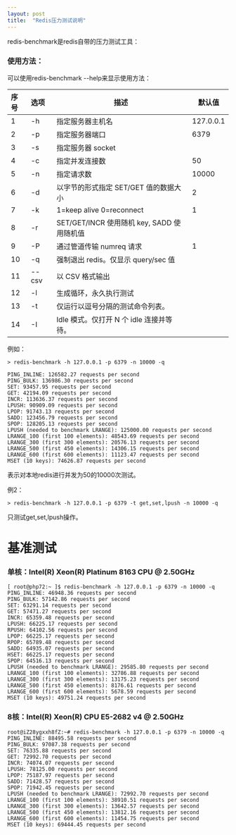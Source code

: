 ```yaml
---
layout: post
title:  "Redis压力测试说明"
---
```


redis-benchmark是redis自带的压力测试工具：

### 使用方法：

可以使用redis-benchmark --help来显示使用方法：

|序号	|选项	|描述	|默认值|
|:---- |:--- | ----- | ----- |
|1	|-h	|指定服务器主机名|	127.0.0.1|
|2	|-p	|指定服务器端口	|6379|
|3	|-s	|指定服务器 socket	||
|4	|-c	|指定并发连接数	|50|
|5	|-n	|指定请求数	|10000|
|6	|-d	|以字节的形式指定 SET/GET 值的数据大小	|2|
|7	|-k	|1=keep alive 0=reconnect	|1|
|8	|-r	|SET/GET/INCR 使用随机 key, SADD 使用随机值	||
|9	|-P	|通过管道传输 numreq 请求	|1|
|10	|-q	|强制退出 redis。仅显示 query/sec 值	||
|11	|--csv	|以 CSV 格式输出	||
|12	|-l	|生成循环，永久执行测试	||
|13	|-t	|仅运行以逗号分隔的测试命令列表。	||
|14	|-I	|Idle 模式。仅打开 N 个 idle 连接并等待。||


例如：

	> redis-benchmark -h 127.0.0.1 -p 6379 -n 10000 -q
	
	PING_INLINE: 126582.27 requests per second
	PING_BULK: 136986.30 requests per second
	SET: 93457.95 requests per second
	GET: 42194.09 requests per second
	INCR: 113636.37 requests per second
	LPUSH: 90909.09 requests per second
	LPOP: 91743.13 requests per second
	SADD: 123456.79 requests per second
	SPOP: 128205.13 requests per second
	LPUSH (needed to benchmark LRANGE): 125000.00 requests per second
	LRANGE_100 (first 100 elements): 48543.69 requests per second
	LRANGE_300 (first 300 elements): 20576.13 requests per second
	LRANGE_500 (first 450 elements): 14306.15 requests per second
	LRANGE_600 (first 600 elements): 11123.47 requests per second
	MSET (10 keys): 74626.87 requests per second

表示对本地redis进行并发为50的10000次测试。

例2：

	> redis-benchmark -h 127.0.0.1 -p 6379 -t get,set,lpush -n 10000 -q

只测试get,set,lpush操作。

# 基准测试

### 单核：Intel(R) Xeon(R) Platinum 8163 CPU @ 2.50GHz

```
[ root@php72:~ ]$ redis-benchmark -h 127.0.0.1 -p 6379 -n 10000 -q
PING_INLINE: 46948.36 requests per second
PING_BULK: 57142.86 requests per second
SET: 63291.14 requests per second
GET: 57471.27 requests per second
INCR: 65359.48 requests per second
LPUSH: 66225.17 requests per second
RPUSH: 64102.56 requests per second
LPOP: 66225.17 requests per second
RPOP: 65789.48 requests per second
SADD: 64935.07 requests per second
HSET: 66225.17 requests per second
SPOP: 64516.13 requests per second
LPUSH (needed to benchmark LRANGE): 29585.80 requests per second
LRANGE_100 (first 100 elements): 32786.88 requests per second
LRANGE_300 (first 300 elements): 13175.23 requests per second
LRANGE_500 (first 450 elements): 8176.61 requests per second
LRANGE_600 (first 600 elements): 5678.59 requests per second
MSET (10 keys): 49751.24 requests per second
```



### 8核：Intel(R) Xeon(R) CPU E5-2682 v4 @ 2.50GHz

```
root@iZ28ygxxh8fZ:~# redis-benchmark -h 127.0.0.1 -p 6379 -n 10000 -q
PING_INLINE: 88495.58 requests per second
PING_BULK: 97087.38 requests per second
SET: 76335.88 requests per second
GET: 72992.70 requests per second
INCR: 74074.07 requests per second
LPUSH: 78125.00 requests per second
LPOP: 75187.97 requests per second
SADD: 71428.57 requests per second
SPOP: 71942.45 requests per second
LPUSH (needed to benchmark LRANGE): 72992.70 requests per second
LRANGE_100 (first 100 elements): 38910.51 requests per second
LRANGE_300 (first 300 elements): 13642.57 requests per second
LRANGE_500 (first 450 elements): 13812.16 requests per second
LRANGE_600 (first 600 elements): 11454.75 requests per second
MSET (10 keys): 69444.45 requests per second
```

